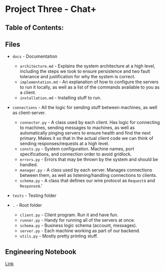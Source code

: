 # Project Three - Chat+

## Table of Contents:

## Files

- `docs` - Documentation

  - `architecture.md` - Explains the system architecture at a high level, including the steps we took to ensure persistence and two fault tolerance and justification for why the system is correct.
  - `implementation.md` - An explanation of how to configure the servers to run it locally, as well as a list of the commands available to you as a client.
  - `installation.md` - Installing stuff to run.

- `connections` - All the logic for sending stuff between machines, as well as client-server.

  - `connector.py` - A class used by each client. Has logic for connecting to machines, sending messages to machines, as well as automatically pinging servers to ensure health and find the next primary. Makes it so that in the actual client code we can think of sending responses/requests at a high level.
  - `consts.py` - System configuration. Machine names, port specifications, and connection order to avoid gridlock.
  - `errors.py` - Errors that may be thrown by the system and should be handled.
  - `manager.py` - A class used by each server. Manages connections between them, as well as listening/handling connections to clients.
  - `schema.py` - A class that defines our wire protocol as `Request`s and `Response`s.'

- `tests` - Testing folder

- `.` - Root folder

  - `client.py` - Client program. Run it and have fun.
  - `runner.py` - Handy for running all of the servers at once.
  - `schema.py` - Business logic schema (account, messages).
  - `server.py` - Each machine working as part of our backend.
  - `utils.py` - Mostly pretty printing stuff.

## Engineering Notebook

[Link](https://www.notion.so/Project-Three-b5a6c2aa37344535844b72e84241e81e?pvs=4)
